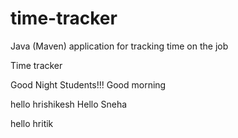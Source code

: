 # time-tracker
Java (Maven) application for tracking time on the job

Time tracker

Good Night Students!!!
Good morning


hello hrishikesh
Hello Sneha

hello hritik

